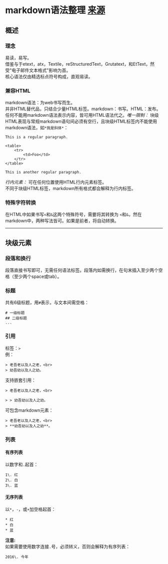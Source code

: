 # markdown语法整理 **[来源](http://daringfireball.net/projects/markdown/syntax)**

## 概述

### 理念

易读，易写。<br>
借鉴与于etext，atx，Textile，reStructuredText，Grutatext，和EtText，然受"电子邮件文本格式"影响为首。<br>
核心语法仅由精选标点符号构成，直观易读。

### 兼容HTML

markdown语法：为web书写而生。<br>
并非HTML替代品，只结合少量HTML标签。markdown：书写。HTML：发布。<br>
任何不能用markdown语法表示内容，皆可用HTML语法代之。_唯一限制：_ 块级HTML表现与常规markdown语句间必须有空行，且块级HTML标签内不能使用markdown语法，如`*我是斜体*`：

```
This is a regular paragraph.

<table>
    <tr>
        <td>Foo</td>
    </tr>
</table>

This is another regular paragraph.
```

_行内元素：_ 可在任何位置使用HTML行内元素标签。<br>
不同于块级HTML标签，markdown所有格式都会解释为行内标签。

### 特殊字符转换

在HTML中如果书写`<`和`&`这两个特殊符号，需要将其转换为 `<`和`&`，然在markdown中，两种写法皆可。如果是前者，将自动转换。

--------------------------------------------------------------------------------

## 块级元素

### 段落和换行

段落直接书写即可，无需任何语法标签。段落内如需换行，在句末插入至少两个空格（至少两个space或tab）。

### 标题

共有6级标题，用`#`表示，与文本间需空格：

```
# 一级标题
## 二级标题
...
```

### 引用

标签：`>`<br>
例：

```
> 老吾老以及人之老，<br>
> 幼吾幼以及人之幼。
```

支持嵌套引用：

```
> 老吾老以及人之老，<br>

> > 幼吾幼以及人之幼。
```

可包含markdown元素：

```
> 老吾老以及人之老，<br>
> **幼吾幼以及人之幼**。
```

### 列表

#### 有序列表

以数字和`.`起首：

```
1\. 红
2\. 白
3\. 蓝
```

#### 无序列表

以`*`，`-`，或`+`加空格起首：

```
* 红
* 白
* 蓝
```

**注意:**<br>
如果需要使用数字连接`.`号，必须转义，否则会解释为有序列表：

```
2016\. 今年
```

